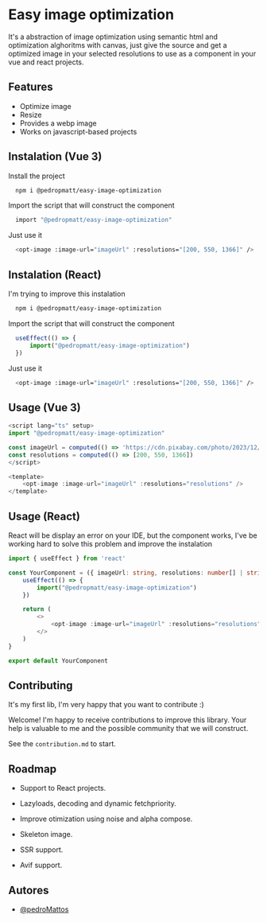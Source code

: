 
# Easy image optimization

It's a abstraction of image optimization using semantic html and optimization alghoritms with canvas, just give the source and get a optimized image in your selected resolutions to use as a component in your vue and react projects.
## Features

- Optimize image
- Resize
- Provides a webp image
- Works on javascript-based projects


## Instalation (Vue 3)

Install the project

```bash
  npm i @pedropmatt/easy-image-optimization
```
Import the script that will construct the component
```bash
  import "@pedropmatt/easy-image-optimization"
```
Just use it
```bash
  <opt-image :image-url="imageUrl" :resolutions="[200, 550, 1366]" />
```

## Instalation (React)

I'm trying to improve this instalation

```bash
  npm i @pedropmatt/easy-image-optimization
```

Import the script that will construct the component

```javascript
  useEffect(() => {
      import("@pedropmatt/easy-image-optimization")
  })
```

Just use it
```bash
  <opt-image :image-url="imageUrl" :resolutions="[200, 550, 1366]" />
```

    
## Usage (Vue 3)

```typescript
<script lang="ts" setup>
import "@pedropmatt/easy-image-optimization"

const imageUrl = computed(() => 'https://cdn.pixabay.com/photo/2023/12/14/07/44/dog-8448345_1280.jpg')
const resolutions = computed(() => [200, 550, 1366])
</script>

<template>
    <opt-image :image-url="imageUrl" :resolutions="resolutions" />
</template>
```

## Usage (React)

React will be display an error on your IDE, but the component works, I've be working hard to solve this problem and improve the instalation

```typescript
import { useEffect } from 'react'

const YourComponent = ({ imageUrl: string, resolutions: number[] | string[] }) => {
    useEffect(() => {
        import("@pedropmatt/easy-image-optimization")
    })

    return (
        <>
            <opt-image :image-url="imageUrl" :resolutions="resolutions" />
        </>
    )
}

export default YourComponent
```


## Contributing

It's my first lib, I'm very happy that you want to contribute :)

Welcome! I'm happy to receive contributions to improve this library. Your help is valuable to me and the possible community that we will construct.

See the `contribution.md` to start.


## Roadmap

- Support to React projects.

- Lazyloads, decoding and dynamic fetchpriority.

- Improve otimization using noise and alpha compose.

- Skeleton image.

- SSR support.

- Avif support.
## Autores

- [@pedroMattos](https://github.com/pedroMattos)

